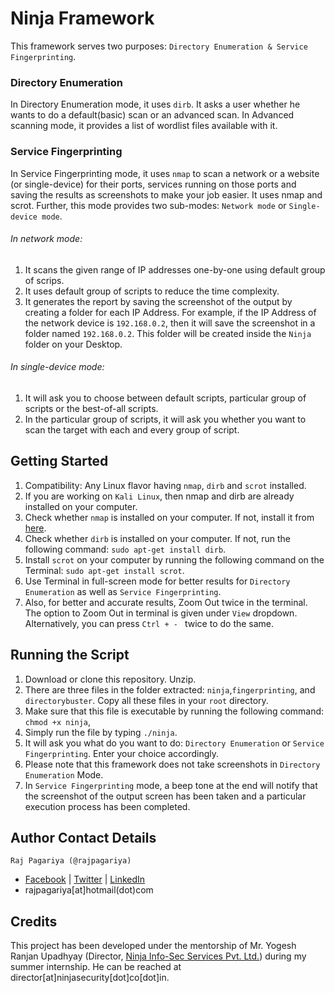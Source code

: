 # Ninja Framework
This framework serves two purposes: `Directory Enumeration & Service Fingerprinting`.
### Directory Enumeration
In Directory Enumeration mode, it uses `dirb`. It asks a user whether he wants to do a default(basic) scan or an advanced scan. In Advanced scanning mode, it provides a list of wordlist files available with it.
### Service Fingerprinting
In Service Fingerprinting mode, it uses `nmap` to scan a network or a website (or single-device) for their ports, services running on those ports and saving the results as screenshots to make your job easier. It uses nmap and scrot. Further, this mode provides two sub-modes: `Network mode` or `Single-device mode`.
###### In network mode: 
1. It scans the given range of IP addresses one-by-one using default group of scrips.
2. It uses default group of scripts to reduce the time complexity.
3. It generates the report by saving the screenshot of the output by creating a folder for each IP Address. For example, if the IP Address of the network device is `192.168.0.2`, then it will save the screenshot in a folder named `192.168.0.2`. This folder will be created inside the `Ninja` folder on your Desktop.
###### In single-device mode:
1. It will ask you to choose between default scripts, particular group of scripts or the best-of-all scripts.
2. In the particular group of scripts, it will ask you whether you want to scan the target with each and every group of script.

## Getting Started
1. Compatibility: Any Linux flavor having `nmap`, `dirb` and `scrot` installed. 
2. If you are working on `Kali Linux`, then nmap and dirb are already installed on your computer.
3. Check whether `nmap` is installed on your computer. If not, install it from [here](https://nmap.org).
4. Check whether `dirb` is installed on your computer. If not, run the following command: `sudo apt-get install dirb`.
5. Install `scrot` on your computer by running the following command on the Terminal: `sudo apt-get install scrot`.
6. Use Terminal in full-screen mode for better results for `Directory Enumeration` as well as `Service Fingerprinting`.
7. Also, for better and accurate results, Zoom Out twice in the terminal. The option to Zoom Out in terminal is given under `View` dropdown. Alternatively, you can press `Ctrl + - ` twice to do the same.

## Running the Script
1. Download or clone this repository. Unzip.
2. There are three files in the folder extracted: `ninja`,`fingerprinting`, and `directorybuster`. Copy all these files in your `root` directory.
3. Make sure that this file is executable by running the following command: `chmod +x ninja`,
4. Simply run the file by typing `./ninja`.
5. It will ask you what do you want to do: `Directory Enumeration` or `Service Fingerprinting`. Enter your choice accordingly.
6. Please note that this framework does not take screenshots in `Directory Enumeration` Mode.
7. In `Service Fingerprinting` mode, a beep tone at the end will notify that the screenshot of the output screen has been taken and a particular execution process has been completed.

## Author Contact Details
`Raj Pagariya (@rajpagariya)`
- [Facebook](https://www.facebook.com/rajp05) | [Twitter](https://www.twitter.com/rajpagariya) | [LinkedIn](https://www.linkedin.com/in/rajpagariya/)
- rajpagariya[at]hotmail(dot)com

## Credits
This project has been developed under the mentorship of Mr. Yogesh Ranjan Upadhyay (Director, [Ninja Info-Sec Services Pvt. Ltd.](www.ninjasecurity.co.in)) during my summer internship. He can be reached at director[at]ninjasecurity[dot]co[dot]in.
